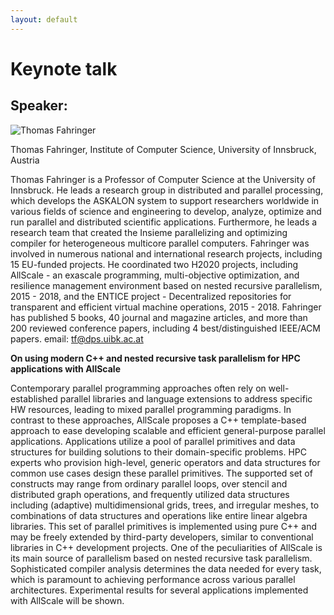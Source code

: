 ```yaml
---
layout: default
---
```


# Keynote talk

## Speaker:

![Thomas Fahringer](thomas.jpg)

Thomas Fahringer, Institute of Computer Science, University of Innsbruck, Austria

Thomas Fahringer is a Professor of Computer Science at the University of Innsbruck. He leads a research group in distributed and parallel processing, which develops the ASKALON system to support researchers worldwide in various fields of science and engineering to develop, analyze, optimize and run parallel and distributed scientific applications. Furthermore, he leads a research team that created the Insieme parallelizing and optimizing compiler for heterogeneous multicore parallel computers.
Fahringer was involved in numerous national and international research projects, including 15 EU-funded projects. He coordinated two H2020 projects, including AllScale - an exascale programming, multi-objective optimization, and resilience management environment based on nested recursive parallelism, 2015 - 2018, and the ENTICE project - Decentralized repositories for transparent and efficient virtual machine operations, 2015 - 2018. Fahringer has published 5 books, 40 journal and magazine articles, and more than 200 reviewed conference papers, including 4 best/distinguished IEEE/ACM papers.
email: tf@dps.uibk.ac.at

 
**On using modern C++ and nested recursive task parallelism for HPC applications with AllScale**


Contemporary parallel programming approaches often rely on well-established parallel libraries and language extensions to address specific HW resources, leading to mixed parallel programming paradigms. In contrast to these approaches, AllScale proposes a C++ template-based approach to ease developing scalable and efficient general-purpose parallel applications. Applications utilize a pool of parallel primitives and data structures for building solutions to their domain-specific problems. HPC experts who provision high-level, generic operators and data structures for common use cases design these parallel primitives. The supported set of constructs may range from ordinary parallel loops, over stencil and distributed graph operations, and frequently utilized data structures including (adaptive) multidimensional grids, trees, and irregular meshes, to combinations of data structures and operations like entire linear algebra libraries. This set of parallel primitives is implemented using pure C++ and may be freely extended by third-party developers, similar to conventional libraries in C++ development projects. One of the peculiarities of AllScale is its main source of parallelism based on nested recursive task parallelism. Sophisticated compiler analysis determines the data needed for every task, which is paramount to achieving performance across various parallel architectures. Experimental results for several applications implemented with AllScale will be shown.
